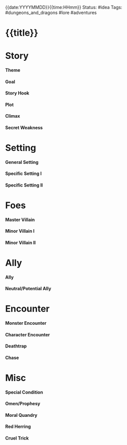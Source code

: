 {{date:YYYYMMDD}}{{time:HHmm}}
Status: #idea
Tags: #dungeons_and_dragons #lore #adventures 

# {{title}}

# Story
#### Theme

#### Goal

#### Story Hook

#### Plot

#### Climax

#### Secret Weakness

# Setting	

#### General Setting

#### Specific Setting I

#### Specific Setting II

# Foes	
#### Master Villain

#### Minor Villain I

#### Minor Villain II

# Ally	
#### Ally

#### Neutral/Potential Ally

# Encounter	
#### Monster Encounter

#### Character Encounter

#### Deathtrap

#### Chase

# Misc	
#### Special Condition

#### Omen/Prophesy

#### Moral Quandry

#### Red Herring

#### Cruel Trick
